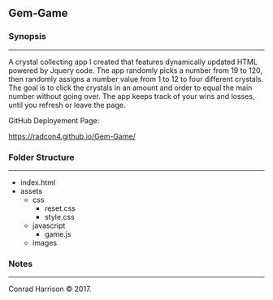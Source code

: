 ## Gem-Game

### Synopsis
***

A crystal collecting app I created that features dynamically updated HTML powered by Jquery code.  The app randomly picks a number from 19 to 120, then randomly assigns a number value from 1 to 12 to four different crystals.  The goal is to click the crystals in an amount and order to equal the main number without going over.  The app keeps track of your wins and losses, until you refresh or leave the page.

GitHub Deployement Page:

https://radcon4.github.io/Gem-Game/

### Folder Structure
***

 * index.html
 * assets
     * css
         * reset.css
         * style.css
     * javascript
         * game.js
     * images
           
### Notes
***

Conrad Harrison © 2017. 
